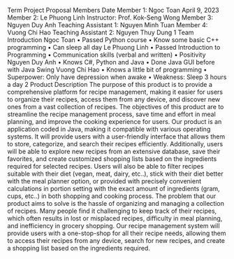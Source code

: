 Term Project Proposal
Members Date
Member 1: Ngoc Toan April 9, 2023
Member 2: Le Phuong Linh Instructor: Prof. Kok-Seng Wong
Member 3: Nguyen Duy Anh Teaching Assistant 1: Nguyen Minh Tuan
Member 4: Vuong Chi Hao Teaching Assistant 2: Nguyen Thuy Dung
1 Team Introduction
Ngoc Toan
• Passed Python course
• Know some basic C++ programming
• Can sleep all day
Le Phuong Linh
• Passed Introduction to Programming
• Communication skills (verbal and written)
• Positivity
Nguyen Duy Anh
• Knows C#, Python and Java
• Done Java GUI before with Java Swing
Vuong Chi Hao
• Knows a little bit of programming
• Superpower: Only have depression when awake
• Weakness: Sleep 3 hours a day
2 Product Description
The purpose of this product is to provide a comprehensive platform for recipe management, making it
easier for users to organize their recipes, access them from any device, and discover new ones from a vast
collection of recipes. The objectives of this product are to streamline the recipe management process,
save time and effort in meal planning, and improve the cooking experience for users.
Our product is an application coded in Java, making it compatible with various operating systems. It
will provide users with a user-friendly interface that allows them to store, categorize, and search their
recipes efficiently. Additionally, users will be able to explore new recipes from an extensive database,
save their favorites, and create customized shopping lists based on the ingredients required for selected
recipes. Users will also be able to filter recipes suitable with their diet (vegan, meat, dairy, etc..), stick
with their diet better with the meal planner option, or provided with precisely convenient calculations in
portion setting with the exact amount of ingredients (gram, cups, etc..) in both shopping and cooking
process.
The problem that our product aims to solve is the hassle of organizing and managing a collection of recipes.
Many people find it challenging to keep track of their recipes, which often results in lost or misplaced
recipes, difficulty in meal planning, and inefficiency in grocery shopping. Our recipe management system
will provide users with a one-stop-shop for all their recipe needs, allowing them to access their recipes
from any device, search for new recipes, and create a shopping list based on the ingredients required.